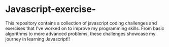 # Javascript-exercise-
This repository contains a collection of javascript coding challenges and exercises that I've worked on to improve my programming skills. From basic algorithms to more advanced problems, these challenges showcase my journey in learning Javascript!!
